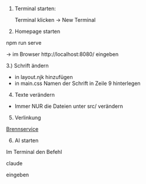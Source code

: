 1. Terminal starten:

    Terminal klicken -> New Terminal

2. Homepage starten

npm run serve

-> im Browser http://localhost:8080/ eingeben


3.) Schrift ändern
- in layout.njk hinzufügen
- in main.css Namen der Schrift in Zeile 9 hinterlegen


4. Texte verändern

- Immer NUR die Dateien unter src/ verändern

5. Verlinkung

<a href="/brennservice">Brennservice</a>

6. AI starten

Im Terminal den Befehl

claude

eingeben
